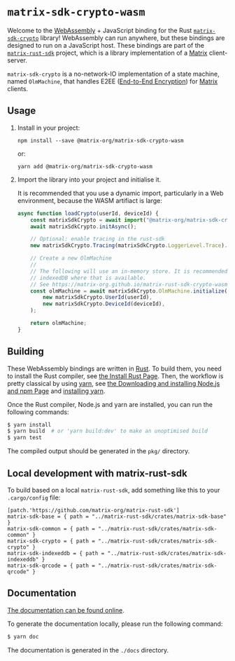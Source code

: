 # `matrix-sdk-crypto-wasm`

Welcome to the [WebAssembly] + JavaScript binding for the Rust
[`matrix-sdk-crypto`] library! WebAssembly can run anywhere, but these
bindings are designed to run on a JavaScript host. These bindings are
part of the [`matrix-rust-sdk`] project, which is a library
implementation of a [Matrix] client-server.

`matrix-sdk-crypto` is a no-network-IO implementation of a state
machine, named `OlmMachine`, that handles E2EE ([End-to-End
Encryption](https://en.wikipedia.org/wiki/End-to-end_encryption)) for
[Matrix] clients.

## Usage

1. Install in your project:

    ```
    npm install --save @matrix-org/matrix-sdk-crypto-wasm
    ```

    or:

    ```
    yarn add @matrix-org/matrix-sdk-crypto-wasm
    ```

2. Import the library into your project and initialise it.

    It is recommended that you use a dynamic import, particularly in a Web
    environment, because the WASM artifiact is large:

    ```javascript
    async function loadCrypto(userId, deviceId) {
        const matrixSdkCrypto = await import("@matrix-org/matrix-sdk-crypto-wasm");
        await matrixSdkCrypto.initAsync();

        // Optional: enable tracing in the rust-sdk
        new matrixSdkCrypto.Tracing(matrixSdkCrypto.LoggerLevel.Trace).turnOn();

        // Create a new OlmMachine
        //
        // The following will use an in-memory store. It is recommended to use
        // indexedDB where that is available.
        // See https://matrix-org.github.io/matrix-rust-sdk-crypto-wasm/classes/OlmMachine.html#initialize
        const olmMachine = await matrixSdkCrypto.OlmMachine.initialize(
            new matrixSdkCrypto.UserId(userId),
            new matrixSdkCrypto.DeviceId(deviceId),
        );

        return olmMachine;
    }
    ```

## Building

These WebAssembly bindings are written in [Rust]. To build them, you
need to install the Rust compiler, see [the Install Rust
Page](https://www.rust-lang.org/tools/install). Then, the workflow is
pretty classical by using [yarn](https://yarnpkg.com/), see [the Downloading and installing
Node.js and npm
Page](https://docs.npmjs.com/downloading-and-installing-node-js-and-npm) and [installing yarn](https://classic.yarnpkg.com/lang/en/docs/install).

Once the Rust compiler, Node.js and yarn are installed, you can run the
following commands:

```sh
$ yarn install
$ yarn build  # or 'yarn build:dev' to make an unoptimised build
$ yarn test
```

The compiled output should be generated in the `pkg/` directory.

## Local development with matrix-rust-sdk

To build based on a local `matrix-rust-sdk`, add something like this to your
`.cargo/config` file:

```
[patch.'https://github.com/matrix-org/matrix-rust-sdk']
matrix-sdk-base = { path = "../matrix-rust-sdk/crates/matrix-sdk-base" }
matrix-sdk-common = { path = "../matrix-rust-sdk/crates/matrix-sdk-common" }
matrix-sdk-crypto = { path = "../matrix-rust-sdk/crates/matrix-sdk-crypto" }
matrix-sdk-indexeddb = { path = "../matrix-rust-sdk/crates/matrix-sdk-indexeddb" }
matrix-sdk-qrcode = { path = "../matrix-rust-sdk/crates/matrix-sdk-qrcode" }
```

## Documentation

[The documentation can be found
online](https://matrix-org.github.io/matrix-rust-sdk-crypto-wasm/).

To generate the documentation locally, please run the following
command:

```sh
$ yarn doc
```

The documentation is generated in the `./docs` directory.

[WebAssembly]: https://webassembly.org/
[`matrix-sdk-crypto`]: https://github.com/matrix-org/matrix-rust-sdk/tree/main/crates/matrix-sdk-crypto
[`matrix-rust-sdk`]: https://github.com/matrix-org/matrix-rust-sdk
[Matrix]: https://matrix.org/
[Rust]: https://www.rust-lang.org/
[npm]: https://www.npmjs.com/
